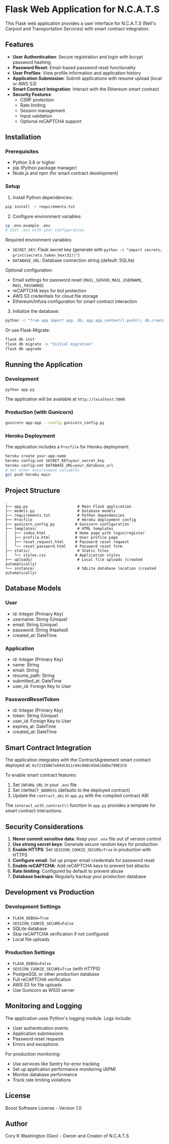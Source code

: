 # Flask Web Application for N.C.A.T.S

This Flask web application provides a user interface for N.C.A.T.S (Nell's Carpool and Transportation Services) with smart contract integration.

## Features

- **User Authentication**: Secure registration and login with bcrypt password hashing
- **Password Reset**: Email-based password reset functionality
- **User Profiles**: View profile information and application history
- **Application Submission**: Submit applications with resume upload (local or AWS S3)
- **Smart Contract Integration**: Interact with the Ethereum smart contract
- **Security Features**:
  - CSRF protection
  - Rate limiting
  - Session management
  - Input validation
  - Optional reCAPTCHA support

## Installation

### Prerequisites

- Python 3.8 or higher
- pip (Python package manager)
- Node.js and npm (for smart contract development)

### Setup

1. Install Python dependencies:

```bash
pip install -r requirements.txt
```

2. Configure environment variables:

```bash
cp .env.example .env
# Edit .env with your configuration
```

Required environment variables:
- `SECRET_KEY`: Flask secret key (generate with `python -c "import secrets; print(secrets.token_hex(32))"`)
- `DATABASE_URL`: Database connection string (default: SQLite)

Optional configuration:
- Email settings for password reset (`MAIL_SERVER`, `MAIL_USERNAME`, `MAIL_PASSWORD`)
- reCAPTCHA keys for bot protection
- AWS S3 credentials for cloud file storage
- Ethereum/Infura configuration for smart contract interaction

3. Initialize the database:

```bash
python -c "from app import app, db; app.app_context().push(); db.create_all()"
```

Or use Flask-Migrate:

```bash
flask db init
flask db migrate -m "Initial migration"
flask db upgrade
```

## Running the Application

### Development

```bash
python app.py
```

The application will be available at `http://localhost:5000`

### Production (with Gunicorn)

```bash
gunicorn app:app --config gunicorn_config.py
```

### Heroku Deployment

The application includes a `Procfile` for Heroku deployment:

```bash
heroku create your-app-name
heroku config:set SECRET_KEY=your_secret_key
heroku config:set DATABASE_URL=your_database_url
# Set other environment variables
git push heroku main
```

## Project Structure

```
.
├── app.py                      # Main Flask application
├── models.py                   # Database models
├── requirements.txt            # Python dependencies
├── Procfile                    # Heroku deployment config
├── gunicorn_config.py         # Gunicorn configuration
├── templates/                  # HTML templates
│   ├── index.html             # Home page with login/register
│   ├── profile.html           # User profile page
│   ├── reset_request.html     # Password reset request
│   └── reset_password.html    # Password reset form
├── static/                     # Static files
│   └── styles.css             # Application styles
├── uploads/                    # Local file uploads (created automatically)
└── instance/                   # SQLite database location (created automatically)
```

## Database Models

### User
- id: Integer (Primary Key)
- username: String (Unique)
- email: String (Unique)
- password: String (Hashed)
- created_at: DateTime

### Application
- id: Integer (Primary Key)
- name: String
- email: String
- resume_path: String
- submitted_at: DateTime
- user_id: Foreign Key to User

### PasswordResetToken
- id: Integer (Primary Key)
- token: String (Unique)
- user_id: Foreign Key to User
- expires_at: DateTime
- created_at: DateTime

## Smart Contract Integration

The application integrates with the ContractAgreement smart contract deployed at:
`0x721ED067e04dC811c94c9A0C45b6160De799E2C0`

To enable smart contract features:
1. Set `INFURA_URL` in your `.env` file
2. Set `CONTRACT_ADDRESS` (defaults to the deployed contract)
3. Update the `contract_abi` in `app.py` with the compiled contract ABI

The `interact_with_contract()` function in `app.py` provides a template for smart contract interactions.

## Security Considerations

1. **Never commit sensitive data**: Keep your `.env` file out of version control
2. **Use strong secret keys**: Generate secure random keys for production
3. **Enable HTTPS**: Set `SESSION_COOKIE_SECURE=True` in production with HTTPS
4. **Configure email**: Set up proper email credentials for password reset
5. **Enable reCAPTCHA**: Add reCAPTCHA keys to prevent bot attacks
6. **Rate limiting**: Configured by default to prevent abuse
7. **Database backups**: Regularly backup your production database

## Development vs Production

### Development Settings
- `FLASK_DEBUG=True`
- `SESSION_COOKIE_SECURE=False`
- SQLite database
- Skip reCAPTCHA verification if not configured
- Local file uploads

### Production Settings
- `FLASK_DEBUG=False`
- `SESSION_COOKIE_SECURE=True` (with HTTPS)
- PostgreSQL or other production database
- Full reCAPTCHA verification
- AWS S3 for file uploads
- Use Gunicorn as WSGI server

## Monitoring and Logging

The application uses Python's logging module. Logs include:
- User authentication events
- Application submissions
- Password reset requests
- Errors and exceptions

For production monitoring:
- Use services like Sentry for error tracking
- Set up application performance monitoring (APM)
- Monitor database performance
- Track rate limiting violations

## License

Boost Software License - Version 1.0

## Author

Cory K Washington (Geo) - Owner and Creator of N.C.A.T.S
